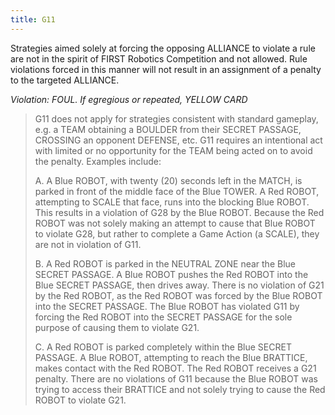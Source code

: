 ```yaml
---
title: G11
---
```

Strategies aimed solely at forcing the opposing ALLIANCE to violate a rule are not in the spirit of FIRST Robotics Competition and not allowed. Rule violations forced in this manner will not result in an assignment of a penalty to the targeted ALLIANCE.

_Violation: FOUL. If egregious or repeated, YELLOW CARD_

>G11 does not apply for strategies consistent with standard gameplay, e.g. a TEAM obtaining a BOULDER from their SECRET PASSAGE, CROSSING an opponent DEFENSE, etc. G11 requires an intentional act with limited or no opportunity for the TEAM being acted on to avoid the penalty. Examples include:
>
>A. A Blue ROBOT, with twenty (20) seconds left in the MATCH, is parked in front of the middle face of the Blue TOWER. A Red ROBOT, attempting to SCALE that face, runs into the blocking Blue ROBOT. This results in a violation of G28 by the Blue ROBOT. Because the Red ROBOT was not solely making an attempt to cause that Blue ROBOT to violate G28, but rather to complete a Game Action (a SCALE), they are not in violation of G11.
>
>B. A Red ROBOT is parked in the NEUTRAL ZONE near the Blue SECRET PASSAGE. A Blue ROBOT pushes the Red ROBOT into the Blue SECRET PASSAGE, then drives away. There is no violation of G21 by the Red ROBOT, as the Red ROBOT was forced by the Blue ROBOT into the SECRET PASSAGE. The Blue ROBOT has violated G11 by forcing the Red ROBOT into the SECRET PASSAGE for the sole purpose of causing them to violate G21.
>
>C. A Red ROBOT is parked completely within the Blue SECRET PASSAGE. A Blue ROBOT, attempting to reach the Blue BRATTICE, makes contact with the Red ROBOT. The Red ROBOT receives a G21 penalty. There are no violations of G11 because the Blue ROBOT was trying to access their BRATTICE and not solely trying to cause the Red ROBOT to violate G21.
